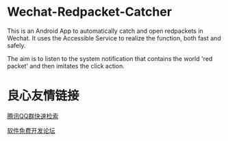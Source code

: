 # Wechat-Redpacket-Catcher
This is an Android App to automatically catch and open redpackets in Wechat. It uses the Accessible Service to realize the function, both fast and safely.

The aim is to listen to the system notification that contains the world 'red packet' and then imitates the click action.


 # 良心友情链接

[腾讯QQ群快速检索](http://u.720life.cn/s/8cf73f7c)

[软件免费开发论坛](http://u.720life.cn/s/bbb01dc0)